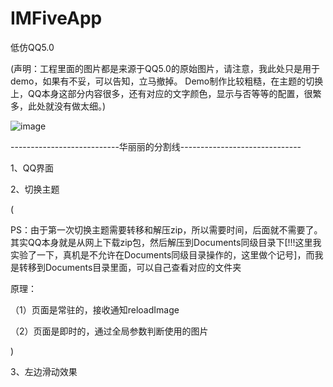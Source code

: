 IMFiveApp
=========

低仿QQ5.0

(声明：工程里面的图片都是来源于QQ5.0的原始图片，请注意，我此处只是用于demo，如果有不妥，可以告知，立马撤掉。
Demo制作比较粗糙，在主题的切换上，QQ本身这部分内容很多，还有对应的文字颜色，显示与否等等的配置，很繁多，此处就没有做太细。)

![image](https://github.com/chenqihui/IMFiveApp/blob/master/screenshots/IMFiveAppGif.gif)

---------------------------华丽丽的分割线------------------------------

1、QQ界面

2、切换主题

(

PS：由于第一次切换主题需要转移和解压zip，所以需要时间，后面就不需要了。其实QQ本身就是从网上下载zip包，然后解压到Documents同级目录下[!!!这里我实验了一下，真机是不允许在Documents同级目录操作的，这里做个记号]，而我是转移到Documents目录里面，可以自己查看对应的文件夹

原理：

（1）页面是常驻的，接收通知reloadImage
      
（2）页面是即时的，通过全局参数判断使用的图片

)

3、左边滑动效果
